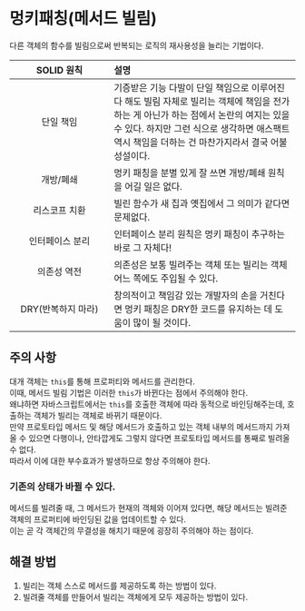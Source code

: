 # 멍키패칭(메서드 빌림)

다른 객체의 함수를 빌림으로써 반복되는 로직의 재사용성을 늘리는 기법이다.

| <div style="width:160px;">SOLID 원칙</div> | 설명 |
|:---:|:---|
| 단일 책임 | 기증받은 기능 다발이 단일 책임으로 이루어진다 해도 빌림 자체로 빌리는 객체에 책임을 전가하는 게 아닌가 하는 점에서 논란의 여지는 있을 수 있다. 하지만 그런 식으로 생각하면 애스팩트 역시 책임을 더하는 건 마찬가지라서 결국 어불성설이다. |
| 개방/폐쇄 | 멍키 패칭을 분별 있게 잘 쓰면 개방/폐쇄 원칙을 어길 일은 없다.| 
| 리스코프 치환 | 빌린 함수가 새 집과 옛집에서 그 의미가 같다면 문제없다.
| 인터페이스 분리 | 인터페이스 분리 원칙은 멍키 패칭이 추구하는 바로 그 자체다! |
| 의존성 역전 | 의존성은 보통 빌려주는 객체 또는 빌리는 객체 어느 쪽에도 주입될 수 있다. |
| DRY(반복하지 마라) | 창의적이고 책임감 있는 개발자의 손을 거친다면 멍키 패칭은 DRY한 코드를 유지하는 데 도움이 많이 될 것이다. |

## 주의 사항

대개 객체는 `this`를 통해 프로퍼티와 메서드를 관리한다.  
이때, 메서드 빌림 기법은 이러한 `this`가 바뀐다는 점에서 주의해야 한다.  
왜냐하면 자바스크립트에서는 `this`를 호출한 객체에 따라 동적으로 바인딩해주는데, 호출하는 객체가 빌리는 객체로 바뀌기 때문이다.  
만약 프로토타입 메서드 및 해당 메서드가 호출하고 있는 객체 내부의 메서드까지 가져올 수 있으면 다행이나, 안타깝게도 그렇지 않다면 프로토타입 메서드를 통째로 빌려올 수 없다.  
따라서 이에 대한 부수효과가 발생하므로 항상 주의해야 한다.

### 기존의 상태가 바뀔 수 있다.

메서드를 빌려줄 때, 그 메서드가 현재의 객체와 이어져 있다면, 해당 메서드는 빌려준 객체의 프로퍼티에 바인딩된 값을 업데이트할 수 있다.  
이는 곧 각 객체간의 무결성을 해치기 때문에 굉장히 주의해야 하는 점이다.

## 해결 방법

1. 빌리는 객체 스스로 메서드를 제공하도록 하는 방법이 있다.
2. 빌려줄 객체를 만들어서 빌리는 객체에게 모두 제공하는 방법이 있다.